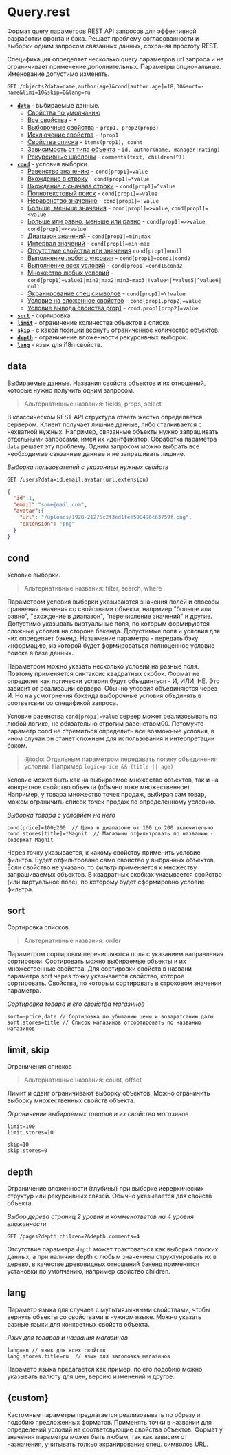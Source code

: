# Query.rest

Формат query параметров REST API запросов для эффективной разработки фронта и бэка.
Решает проблему согласованности и выборки одним запросом связанных данных, сохраняя простоту REST.

Спецификация определяет несколько query параметров url запроса и не ограничивает применение 
дополнительных. Параметры опциональные. Именование допустимо изменять.

```
GET /objects?data=name,author(age)&cond[author.age]=18;30&sort=-name&limi=10&skip=0&lang=ru
```

- __[`data`](#data)__ - выбираемые данные.
  * [Свойства по умолчанию](data.md)
  * [Все свойства](data.md) - `*`
  * [Выборочные свойства](data.md) - `prop1, prop2(prop3)`
  * [Исключение свойства](data.md) - `!prop1`
  * [Свойства списка](data.md) - `items(prop1), count`
  * [Зависимость от типа объекта](data.md) - `id, author(name, manager:rating)`
  * [Рекурсивные шаблоны](data.md) - `comments(text, children(^))`
- __[`cond`](#cond)__ - условия выборки.
  * [Равенство значению](cond.md) - `cond[prop1]=value`
  * [Вхождение в строку](cond.md) - `cond[prop1]=*value`
  * [Вхождение с сначала строки](cond.md) - `cond[prop1]=^value`
  * [Полнотекстовый поиск](cond.md) - `cond[prop1]=~value`  
  * [Неравенство значению](cond.md) - `cond[prop1]=!value` 
  * [Больше, меньше значения](cond.md) - `cond[prop1]=>value`, `cond[prop1]=<value`
  * [Больше или равно, меньше или равно](cond.md) - `cond[prop1]=>>value`, `cond[prop1]=<<value`
  * [Диапазон значений](cond.md) - `cond[prop1]=min;max`
  * [Интервал значений](cond.md) - `cond[prop1]=min~max`
  * [Отсутствие свойства или значения](cond.md) `cond[prop1]=null`
  * [Выполнение любого улсовия](cond.md) - `cond[prop1]=cond1|cond2`
  * [Выполнение всех условий](cond.md) - `cond[prop1]=cond1&cond2`
  * [Множество любых условий]() - `cond[prop1]=value1|min2;max2|min3~max3|!value4|*value5|^value6|null`   
  * [Экранирование спец символов](cond.md) - `cond[prop1]=\!value`
  * [Условие на вложенное свойство](cond.md) - `cond[prop1.prop2]=value`
  * [Условие вывода свойства prop1](cond.md) - `cond.prop1[prop2]=value`
- __[`sort`](#sort)__ - сортировка.
- __[`limit`](#limit-skip)__ - ограничение количества объектов в списке.
- __[`skip`](#limit-skip)__ - с какой позиции вернуть ограниченное количество объектов.
- __[`depth`](#depth)__ - ограничение вложенности рекурсивных выборок.
- __[`lang`](#lang)__ - язык для i18n свойств.

## data

Выбираемые данные. 
Названия свойств объектов и их отношений, которые нужно получить одним запросом.

> Альтернативные названия: fields, props, select

В классическом REST API структура ответа жестко определяется сервером. Клиент получает лишние 
данные, либо сталкивается с нехваткой нужных. Например, связанные объекты нужно запрашивать 
отдельными запросами, имея их идентфикатор. Обработка параметра `data` решает эту проблему. 
Одним запросом можно выбрать все необходимые связанные данные и не запрашивать лишние.

_Выборка пользователей с указанием нужных свойств_
```
GET /users?data=id,email,avatar(url,extension)
```
```json
{
  "id":1,
  "email":"some@mail.com",
  "avatar":{
    "url": "/uploads/1928-212/5c2f3ed1fee590496c63759f.png",
    "extension": "png"
  }
}
```

## cond

Условие выборки.

> Альтернативные названия: filter, search, where

Параметром условия выборки указываются значения полей и способы сравнения значения со свойствами
объекта, напрмиер "больше или равно", "вхождение в диапазон", "перечисление значений" и другие. 
Допустимо указывать виртуальные поля, по которым формируются сложные условия на стороне бэкенда. 
Допустимые поля и условия для них определяет бэкенд. Назанчение параметра - передать бэку 
информацию, из которой будет формироваться полноценное условие поиска в базе данных.

Параметром можно указать несколько условий на разные поля. Поэтому применяется синтаксис квадратных
скобок. Формат не определет как логически услвоия будут объединться - И, ИЛИ, НЕ. Это зависит от
реализации сервера. Обычно улсовия объединяются через И. Но на усмотрнения бэкенда выборочные 
условия объдинять в соответсвии со спецификой запроса.

Условие равенства `cond[prop1]=value` сервер может реализовывать по любой логике, не обязательно
строгим равенством00. Потомучто параметр cond не стремиться определить все возможные условия, в ином 
случаи он станет сложным для использования и интерпретации бэком. 

> @todo: Отдельным параметром передавать логику объединения условий. Например 
```logic=price && (title || age)```

Условие может быть как на выбираемое множество объектов, так и на конкретное свойство объекта 
(обычно тоже множественное). Например, у товара множество точек продаж, выбирая сам товар, можем 
ограничить список точек продаж по определенному условию.

_Выборка товара с условием на него_
```
cond[price]=100;200  // Цена в диапазоне от 100 до 200 включительно
cond.stores[title]=*Magnit  // Магазины отфильтровать по названию - содержат Magnit
```

Через точку указывается, к какому свойству применить условие фильтра. Будет отфильтровано
само свойство у выбранных объектов. Если свойство не указано, то фильтр применяется к множеству 
запрашиваемых объектов. В квадратных скобках указывается свойство (или виртуальное поле), по 
которому будет сформировно условие фильтра.

## sort

Сортировка списков.

> Альтернативные названия: order

Параметром сортировки перечисляются поля с указанием направления сортировки.
Сортировать можно выбираемые объекты и их множественные свойства. Для сортировки свойств в названи
параметра sort через точку указывается свойство, которое сортировать. Свойства, по которым 
сортировать в строковом значении параметра.

_Сортировка товара и его свойства магазинов_
```
sort=-price,date // Сортировка по убыванию цены и возаратсанию даты
sort.stores=title // Список магазинов отсортировать по названию магазинов
```

## limit, skip

Ограничения списков

> Альтернативные названия: count, offset

Лимит и сдвиг ограничивают выборку объектов. Можно ограничить выборку множественных свойств объекта.

_Ограничение выбираемых товаров и их свойства магазинов_
```
limit=100
limit.stores=10

skip=10
skip.stores=0
```

## depth

Ограничение вложенности (глубины) при выборке иерерхических структур или рекурсивных связей.
Обычно указывается для свойств объекта.

_Выбор дерева страниц 2 уровня и комменответов на 4 уровня вложенности_
```
GET /pages?depth.chilren=2&depth.comments=4
```

Отсутствие параметра `depth` может трактоваться как выборка плоских данных, а при наличии depth c 
любым значением структуировать их в дерево, в качестве древовидных отношений бэкенд применятся
установки по умолчанию, например свойство children.

## lang

Параметр языка для случаев с мультиязычными свойствами, чтобы вернуть объекты со свойствами
в нужном языке. Можно указать разные языки для конкретных свойств объекта. 

_Язык для товаров и названия магазинов_
```
lang=en // язык для всех свойств
lang.stores.title=ru  // язык для заголовка магазинов
```

Параметр языка предагается как пример, по его подобию можно указывать валюту для цен, версию
изменений и другое.

## {custom}

Кастомные параметры предлагается реализовывать по образу и подобию предложенных форматов. 
Применять точки в названии для определений условий на соответсвующие свойства объектов.
Формат у значения параметра может быть любым, так как зависим от назначения, учитывать толкьо 
экранирование спец. символов URL.
